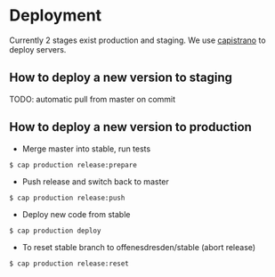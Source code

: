 # Deployment

Currently 2 stages exist production and staging.
We use [capistrano](http://capistranorb.com/) to deploy servers.

## How to deploy a new version to staging

TODO: automatic pull from master on commit

## How to deploy a new version to production
* Merge master into stable, run tests

```
$ cap production release:prepare
```

* Push release and switch back to master

```
$ cap production release:push
```

* Deploy new code from stable

```
$ cap production deploy
```

* To reset stable branch to offenesdresden/stable (abort release)

```
$ cap production release:reset
```
